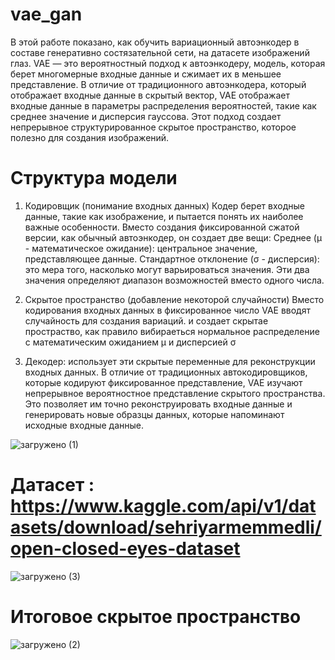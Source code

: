 # vae_gan
В этой работе показано, как обучить вариационный автоэнкодер в составе генеративно состязательной сети, на датасете изображений глаз. VAE — это вероятностный подход к автоэнкодеру, модель, которая берет многомерные входные данные и сжимает их в меньшее представление. В отличие от традиционного автоэнкодера, который отображает входные данные в скрытый вектор, VAE отображает входные данные в параметры распределения вероятностей, такие как среднее значение и дисперсия гауссова. Этот подход создает непрерывное структурированное скрытое пространство, которое полезно для создания изображений.

# Структура модели

 1. Кодировщик (понимание входных данных)
Кодер берет входные данные, такие как изображение, и пытается понять их наиболее важные особенности.
Вместо создания фиксированной сжатой версии, как обычный автоэнкодер, он создает две вещи:
Среднее (μ - математическое ожидание): центральное значение, представляющее данные.
Стандартное отклонение (σ - дисперсия): это мера того, насколько могут варьироваться значения.
Эти два значения определяют диапазон возможностей вместо одного числа.

 2. Скрытое пространство (добавление некоторой случайности)
Вместо кодирования входных данных в фиксированное число VAE вводят случайность для создания вариаций. и создает скрытае простраство, как правило вибираеться нормальное распределение с математическим ожиданием μ и дисперсией σ

 3. Декодер: использует эти скрытые переменные для реконструкции входных данных.
В отличие от традиционных автокодировщиков, которые кодируют фиксированное представление, VAE изучают непрерывное вероятностное представление скрытого пространства. Это позволяет им точно реконструировать входные данные и генерировать новые образцы данных, которые напоминают исходные входные данные.

![загружено (1)](https://github.com/user-attachments/assets/cfee4d0c-a62c-4682-a040-aa3d5db9326d)

# Датасет : https://www.kaggle.com/api/v1/datasets/download/sehriyarmemmedli/open-closed-eyes-dataset
![загружено (3)](https://github.com/user-attachments/assets/5fbb6402-bde6-4088-9c2d-cf4db5f26fcd)

# Итоговое скрытое пространство
![загружено (2)](https://github.com/user-attachments/assets/d38e12d4-935d-42c8-aada-332596635155)
